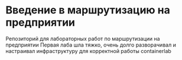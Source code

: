 # Введение в маршрутизацию на предприятии

Репозиторий для лабораторных работ по маршрутизации на предприятии
Первая лаба шла тяжко, очень долго разворачивал и настраивал инфраструктуру для корректной работы containerlab
